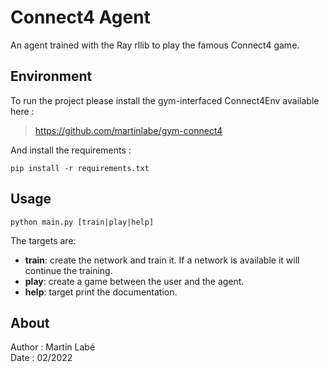 # Connect4 Agent

An agent trained with the Ray rllib to play the famous Connect4 game.

## Environment

To run the project please install the gym-interfaced Connect4Env available 
here :
> https://github.com/martinlabe/gym-connect4

And install the requirements :
```
pip install -r requirements.txt
```
## Usage
```
python main.py [train|play|help]
```

The targets are:
 - __train__: create the network and train it.
  If a network is available it will continue the training.
 - __play__: create a game between the user and the agent.
 - __help__: target print the documentation.

## About

Author : Martin Labé \
Date : 02/2022